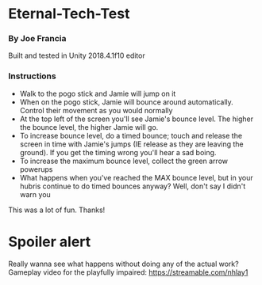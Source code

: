 # Eternal-Tech-Test
### By Joe Francia

Built and tested in Unity 2018.4.1f10 editor

### Instructions

- Walk to the pogo stick and Jamie will jump on it 
- When on the pogo stick, Jamie will bounce around automatically. Control their movement as you would normally 
- At the top left of the screen you'll see Jamie's bounce level. The higher the bounce level, the higher Jamie will go. 
- To increase bounce level, do a timed bounce; touch and release the screen in time with Jamie's jumps (IE release as they are leaving the ground). If you get the timing wrong you'll hear a sad boing.
- To increase the maximum bounce level, collect the green arrow powerups 
- What happens when you've reached the MAX bounce level, but in your hubris continue to do timed bounces anyway? Well, don't say I didn't warn you

This was a lot of fun. Thanks! 














# Spoiler alert

Really wanna see what happens without doing any of the actual work? Gameplay video for the playfully impaired: https://streamable.com/nhlay1
